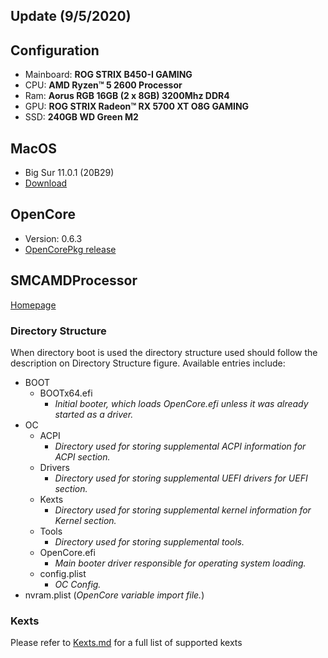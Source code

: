 ## Update (9/5/2020)

## Configuration

- Mainboard: **ROG STRIX B450-I GAMING**
- CPU:       **AMD Ryzen™ 5 2600 Processor**
- Ram:       **Aorus RGB 16GB (2 x 8GB) 3200Mhz DDR4**
- GPU:       **ROG STRIX Radeon™ RX 5700 XT O8G GAMING**
- SSD:       **240GB WD Green M2**


## MacOS

- Big Sur 11.0.1 (20B29)
- [Download](https://github.com/AnhDT0407/Hackintosh/edit/master/readme.md)


## OpenCore

- Version: 0.6.3
- [OpenCorePkg release](https://github.com/acidanthera/OpenCorePkg/releases)

## SMCAMDProcessor

[Homepage](https://github.com/trulyspinach/SMCAMDProcessor)

### Directory Structure

When directory boot is used the directory structure used should follow the description on Directory Structure figure. Available entries include:

- BOOT
  - BOOTx64.efi
    - _Initial booter, which loads OpenCore.efi unless it was already started as a driver._
- OC
  - ACPI
    - _Directory used for storing supplemental ACPI information for ACPI section._
  - Drivers
    - _Directory used for storing supplemental UEFI drivers for UEFI section._
  - Kexts
    - _Directory used for storing supplemental kernel information for Kernel section._
  - Tools
    - _Directory used for storing supplemental tools._
  - OpenCore.efi
    - _Main booter driver responsible for operating system loading._
  - config.plist
    - _OC Config._
- nvram.plist (_OpenCore variable import file._)


### Kexts

 Please refer to [Kexts.md](https://github.com/acidanthera/OpenCorePkg/blob/master/Docs/Kexts.md) for a full list of supported kexts




